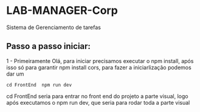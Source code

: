 # LAB-MANAGER-Corp
Sistema de Gerenciamento de tarefas


## Passo a passo iniciar:

 1 - Primeiramente Olá, para iniciar precisamos executar o npm install, após isso só para garantir npm install cors, para fazer a iniciarlização podemos dar um

 `
 cd FrontEnd 
 npm run dev
 `

 cd FrontEnd seria para entrar no front end do projeto a parte visual, logo após executamos o npm run dev, que seria para rodar toda a parte visual
